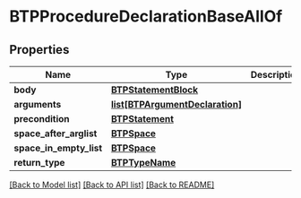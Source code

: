 # BTPProcedureDeclarationBaseAllOf

## Properties
Name | Type | Description | Notes
------------ | ------------- | ------------- | -------------
**body** | [**BTPStatementBlock**](BTPStatementBlock.md) |  | [optional] 
**arguments** | [**list[BTPArgumentDeclaration]**](BTPArgumentDeclaration.md) |  | [optional] 
**precondition** | [**BTPStatement**](BTPStatement.md) |  | [optional] 
**space_after_arglist** | [**BTPSpace**](BTPSpace.md) |  | [optional] 
**space_in_empty_list** | [**BTPSpace**](BTPSpace.md) |  | [optional] 
**return_type** | [**BTPTypeName**](BTPTypeName.md) |  | [optional] 

[[Back to Model list]](../README.md#documentation-for-models) [[Back to API list]](../README.md#documentation-for-api-endpoints) [[Back to README]](../README.md)


